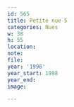 ```yaml
---
id: 565
title: Petite nue 5
categories: Nues
w: 38
h: 55
location:
note:
file:
year: '1998'
year_start: 1998
year_end:
image:

---
```

